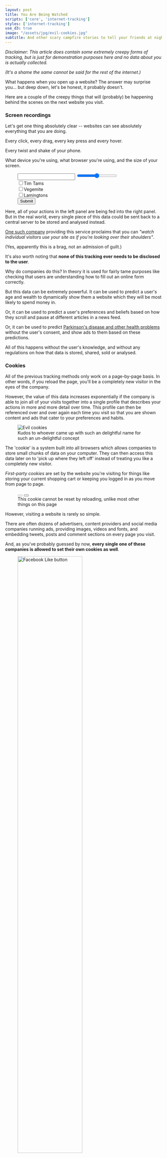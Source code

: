 ```yaml
---
layout: post
title: You Are Being Watched
scripts: ['core', 'internet-tracking']
styles: ['internet-tracking']
use_d3: true
image: "/assets/jpg/evil-cookies.jpg"
subtitle: And other scary campfire stories to tell your friends at night
---
```


_Disclaimer: This article does contain some extremely creepy forms of tracking, but is just for demonstration purposes here and no data about you is actually collected._

_(It's a shame the same cannot be said for the rest of the internet.)_

What happens when you open up a website? The answer may surprise you... but deep down, let's be honest, it probably doesn't.

Here are a couple of the creepy things that will (probably) be happening behind the scenes on the next website you visit.

### Screen recordings

Let's get one thing absolutely clear -- websites can see absolutely everything that you are doing.

Every click, every drag, every key press and every hover.

Every twist and shake of your phone.

What device you're using<span id="os-gag"></span>, what browser you're using<span id="browser-gag"></span>, and the size of your screen<span id="screen-size-gag"></span>.

<figure>
<div id="form-example" class="figure-group">
    <div class="diagram">
        <input type="text" class="form-control form-control-sm form-example-text">
        <input type="range" class="form-example-range">
        <div class="checkbox-group"><input type="checkbox" class="form-example-checkbox1"><label>Tim Tams</label></div>
        <div class="checkbox-group"><input type="checkbox" class="form-example-checkbox2"><label>Vegemite</label></div>
        <div class="checkbox-group"><input type="checkbox" class="form-example-checkbox3"><label>Lamingtons</label></div>
        <button type="button" class="btn btn-success btn-sm form-example-button last">Submit</button>
    </div>
</div>
</figure>

Here, all of your actions in the left panel are being fed into the right panel. But in the real world, every single piece of this data could be sent back to a central server to be stored and analysed instead.

[One such company](https://www.inspectlet.com) providing this service proclaims that you can _"watch individual visitors use your site as if you're looking over their shoulders"_.

(Yes, apparently this is a brag, not an admission of guilt.)

It's also worth noting that **none of this tracking ever needs to be disclosed to the user**. 

Why do companies do this? In theory it is used for fairly tame purposes like checking that users are understanding how to fill out an online form correctly.

But this data can be extremely powerful. It can be used to predict a user's age and wealth to dynamically show them a website which they will be most likely to spend money in.

Or, it can be used to predict a user's preferences and beliefs based on how they scroll and pause at different articles in a news feed.

Or, it can be used to predict [Parkinson's disease and other health problems](https://medium.com/stanford-magazine/your-computer-may-know-you-have-parkinsons-shall-it-tell-you-e8f8907f4595) without the user's consent, and show ads to them based on these predictions.

All of this happens without the user's knowledge, and without any regulations on how that data is stored, shared, sold or analysed.

### Cookies

All of the previous tracking methods only work on a page-by-page basis. In other words, if you reload the page, you'll be a completely new visitor in the eyes of the company.

However, the value of this data increases exponentially if the company is able to join all of your visits together into a single profile that describes your actions in more and more detail over time. This profile can then be referenced over and over again each time you visit so that you are shown content and ads that cater to your preferences and habits. 

<figure>
<img src="/assets/jpg/evil-cookies.jpg" alt="Evil cookies" class="diagram">
<figcaption class="caption">
<!-- <p class="caption"> -->
Kudos to whoever came up with such an delightful name for such an un-delightful concept
<!-- </p> -->
</figcaption>
</figure>

The 'cookie' is a system built into all browsers which allows companies to store small chunks of data on your computer. They can then access this data later on to 'pick up where they left off' instead of treating you like a completely new visitor.

_First-party cookies_ are set by the website you're visiting for things like storing your current shopping cart or keeping you logged in as you move from page to page. 

<figure class="cookie-buttons">
<button type="button" class="btn btn-lg btn-success set-cookie" id="set-cookie" disabled></button>
<button type="button" class="btn btn-sm hidden delete-cookie" id="delete-cookie"></button>
<figcaption class="caption">
This cookie cannot be reset by reloading, unlike most other things on this page
</figcaption>
</figure>

However, visiting a website is rarely so simple.

There are often dozens of advertisers, content providers and social media companies running ads, providing images, videos and fonts, and embedding tweets, posts and comment sections on every page you visit.

And, as you've probably guessed by now, **every single one of these companies is allowed to set their own cookies as well**.

<figure id="facebook-like">
<img src="/assets/png/facebook-like-button.png" alt="Facebook Like button" style="width:70%;margin:0 auto">
<figcaption>
<p class="caption">
A Facebook 'Like' button tracks you and relays information back to Facebook, even if you don't actually click the button or have a Facebook account
</p>
</figcaption>
</figure>

This is a particularly powerful tool for large companies like Google, Twitter and Facebook who have fingers in the proverbial pies of millions of websites. They can use this huge mesh of websites to watch users hop across the internet, learning more about each user's preferences, behaviours and interests as they browse. 

For example, see which websites in Facebook's tracking mesh are tracking you [here](https://www.facebook.com/off_facebook_activity/activity_list).

In some positive news, **the browsers Firefox and Safari now block third-party cookies by default**, and severely limit the remaining ones, making it impossible for you to be tracked via this method. 

Users are also protected by legislation [in Europe](https://gdpr.eu/cookies/) and, to a lesser degree, [in California](https://oag.ca.gov/privacy/ccpa). However, most of the world remains in a digital Wild West when they roam the internet. 

### Fingerprinting

Cookies are just one technique companies use to track their users. After all, what happens when a user clears their cookies? Switches browser? Disables third-party cookies entirely? Instead, companies can resort to _fingerprinting_ their users.

When you visit a website, it is able to see a whole range of information about your device. Some of it is obviously important, like your screen size and your default language, but it also sees much more obscure details like your speakers' decibel range and your device's default fonts.

This information is all assembled into a 'fingerprint' - a list of precise settings and parameters which make your device unique. Any company that knows this fingerprint will be able to recognise you any time you open their website, and show you content accordingly.

(You can see what your fingerprint looks like [here](https://amiunique.org/fp).)

Fingerprints are much harder to remove than cookies. This makes them a valuable commodity to advertising companies, who go to extreme lengths to 'fingerprint' users in ever-increasing detail.

For instance, [one strategy](https://www.usenix.org/conference/usenixsecurity19/presentation/shusterman) takes advantage of the computer's caching system by testing which sections of memory have been used recently and which haven't.

[Another strategy](https://sensorid.cl.cam.ac.uk/) monitors an iPhone's exact acceleration and orientation when held in the owner's hand to determine exactly how each iPhone's gyroscope and accelerometer were calibrated when it was built, uniquely identifying it.

Fingeprints can also be combined with other strategies to become even more valuable. If two fingerprinted devices are often using the same IP address or logged into the same accounts, they are probably owned by the same user. These fingerprints can therefore be connected to create an even more detailed profile of that user.

There are no easy solutions here since every new technological development, like memory caches and gyroscopes, can become new potential targets for fingerprinting.

We are locked in an arms race to protect ourselves against emerging fingerprinting strategies. And so far, we are probably losing. 

<figure>
{% include svg.html id="svg1" class="no-outline" %}
<figcaption><p class="caption">
Have you skipped anything on this page yet, by the way?
</p></figcaption>
</figure>

### A/B tests

Who's to say all the visitors to a website need to be shown the same website?

Instead, every visit can be an opportunity to experiment on users in a process called _A/B testing_. 

For example, let's say you're designing a new website and you want to place an ad in the spot which will be clicked on most often. Instead of surveying your users explicitly, you can run a simple experiment:
1. Split your users into group A and group B
1. Show each half a different version of the website
1. Watch each group to determine which version produces the most ad clicks

I actually have a small confession to make -- _you're part of an A/B test right now_.

You were shown a button to reset the pointless cookie above:

<figure class="cookie-buttons">
<button type="button" class="btn btn-sm delete-cookie" id="my-delete-button"></button>
</figure>

However, there's actually another version of that button:

<figure class="cookie-buttons">
<button type="button" class="btn btn-sm delete-cookie" id="other-delete-button"></button>
</figure>

You are randomly assigned your button when you opened the page, and your interactions with it are compared to every other reader's interactions to determine _which group is more likely to keep the pointless cookie on their computer_. Here are the live results:

<figure>
{% include svg.html id="svg2" class="no-outline svg-chart" %}
<div id="ab-test-axis-labels" class="diagram no-outline">
    <div></div>
    <button type="button" class="btn btn-outline-secondary btn-sm">Undo</button>
    <div></div>
    <button type="button" class="btn btn-danger btn-sm hidden">Clean up</button>
    <div></div>
    <div id="ab-test-axis-cover"></div>
</div>
</figure>

This A/B test has been designed to only track a meaningless metric and keep all of your personal information on your device, but in a real A/B test, your interactions would be partnered with detailed website-usage information, cookie trackers and fingerprint data to learn as much about you as possible.

(It's also usually recommended you don't tell your subjects what's happening mid-experiment...)

A/B testing has been used to optimise every aspects of websites: the order of menu bar items, font sizes, spacing between paragraphs, the ads you are served, the prices of items in a shop, and more.

It can be used to optimise less tangible things as well, like the addictiveness of a feed, what tone and phrasing to use in an email asking users to upgrade their account, or how long to set the timer for a _"Limited time only!"_ shop discount.

Unlike research in a university, **no ethics board or regulator is required to approve or monitor these experiments**.

For instance, [Facebook conducted an experiment](https://www.pnas.org/content/pnas/111/24/8788.full.pdf) on almost 700,000 users for a week in 2012 by deliberately removing either happy or sad posts from the feeds of subjects to see how it would influence what they wrote in Facebook posts later on.

> When positive expressions were reduced, people produced fewer positive posts and more negative posts; when negative expressions were reduced, the opposite pattern occurred. These results indicate that emotions expressed by others on Facebook influence our own emotions, constituting experimental evidence for massive-scale contagion via social networks.

In 2014, the dating site OKCupid [published results from an experiment](https://www.gwern.net/docs/psychology/okcupid/weexperimentonhumanbeings.html) where it tampered with the _'match percentage'_ shown to its users for each of their matches:

> We asked: does the displayed match percentage cause [...] people to actually like each other? As far as we can measure, yes, it does. When we tell people they are a good match, they act as if they are. Even when they should be wrong for each other.

The ethics of experimenting on these users' emotions was widely criticised back in 2014. However, seven years on, very little has changed -- you're probably still being experimented on every single day.

The only difference now is that companies have learnt not to publicly broadcast their more dubious experiments quite so much.

### Original Sin

There is a pattern in all of these forms of creepiness on the internet. _Advertising._

[The inventor of the popup ad](https://www.theatlantic.com/technology/archive/2014/08/advertising-is-the-internets-original-sin/376041/) now calls advertising the internet's _"Original Sin"_ -- it has shaped the technology, the industries and our experience of the internet irreversibly.

It incentivises companies to experiment on their users to create more addictive websites that users will scroll through for as long as possible.

It forces companies to choose how ethical they can bear to be, in the full knowledge that the less ethical they are, the more detailed their user profiles could become and the more revenue they could produce.

And it means that **it is no longer in very many people's interest for users of the internet to actually know how it works**. The more users know, the better equipped they would be to protect themselves.

Instead, it is more profitable for the internet to seem like 'magic', all while you are being monitored, tracked and experimented on without your knowledge. 

Try not to think about it too much next time you click on a link.